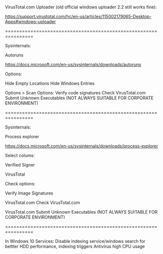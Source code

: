 VirusTotal.com Uploader (old official windows uploader 2.2 still works fine):

https://support.virustotal.com/hc/en-us/articles/115002179065-Desktop-Apps#windows-uploader

================================================================

Sysinternals:

Autoruns

https://docs.microsoft.com/en-us/sysinternals/downloads/autoruns

Options:

Hide Empty Locations
Hide Windows Entries

Options > Scan Options:
Verify code signatures
Check VirusTotal.com
Submit Unknown Executables (NOT ALWAYS SUITABLE FOR CORPORATE ENVIRONMENT)

================================================================

Sysinternals:

Process explorer

https://docs.microsoft.com/en-us/sysinternals/downloads/process-explorer

Select colums:

Verified Signer

VirusTotal

Check options:

Verify Image Signatures

VirusTotal.com Check VirusTotal.com 

VirusTotal.com  Submit Unknown Executables (NOT ALWAYS SUITABLE FOR CORPORATE ENVIRONMENT)

================================================================

In Windows 10 Services: Disable indexing service/windows search for bettter HDD performance, indexing triggers Antivirus high CPU usage 
